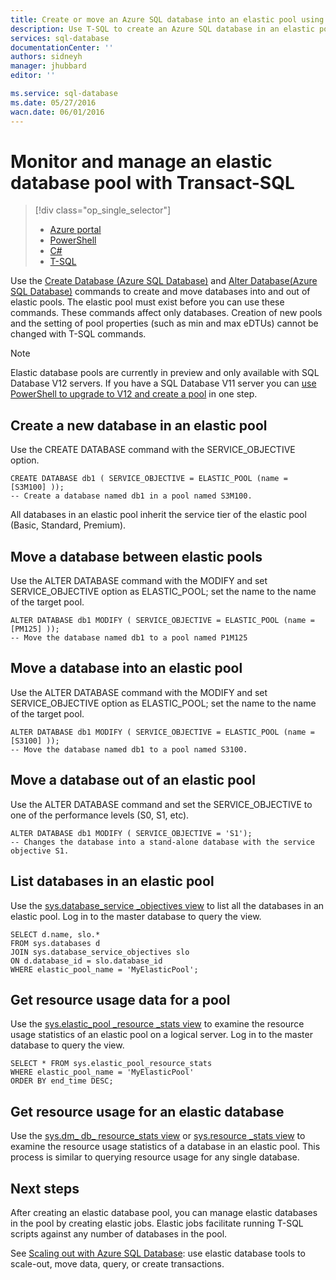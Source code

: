 ```yaml
---
title: Create or move an Azure SQL database into an elastic pool using T-SQL | Azure
description: Use T-SQL to create an Azure SQL database in an elastic pool. Or use T-SQL to move the datbase in and out of pools.
services: sql-database
documentationCenter: ''
authors: sidneyh
manager: jhubbard
editor: ''

ms.service: sql-database
ms.date: 05/27/2016
wacn.date: 06/01/2016
---
```


# Monitor and manage an elastic database pool with Transact-SQL  

> [!div class="op_single_selector"]
>- [Azure portal](./sql-database-elastic-pool-manage-portal.md)
>- [PowerShell](./sql-database-elastic-pool-manage-powershell.md)
>- [C#](./sql-database-elastic-pool-manage-csharp.md)
>- [T-SQL](./sql-database-elastic-pool-manage-tsql.md)

Use the [Create Database (Azure SQL Database)](https://msdn.microsoft.com/zh-cn/library/dn268335.aspx) and [Alter Database(Azure SQL Database)](https://msdn.microsoft.com/zh-cn/library/mt574871.aspx) commands to create and move databases into and out of elastic pools. The elastic pool must exist before you can use these commands. These commands affect only databases. Creation of new pools and the setting of pool properties (such as min and max eDTUs) cannot be changed with T-SQL commands.

> [!NOTE]
> Elastic database pools are currently in preview and only available with SQL Database V12 servers. If you have a SQL Database V11 server you can [use PowerShell to upgrade to V12 and create a pool](./sql-database-upgrade-server-portal.md) in one step.

## Create a new database in an elastic pool
Use the CREATE DATABASE command with the SERVICE_OBJECTIVE option.   

```
CREATE DATABASE db1 ( SERVICE_OBJECTIVE = ELASTIC_POOL (name = [S3M100] ));
-- Create a database named db1 in a pool named S3M100.
```

All databases in an elastic pool inherit the service tier of the elastic pool (Basic, Standard, Premium). 

## Move a database between elastic pools
Use the ALTER DATABASE command with the MODIFY and set SERVICE\_OBJECTIVE option as ELASTIC\_POOL; set the name to the name of the target pool.

```
ALTER DATABASE db1 MODIFY ( SERVICE_OBJECTIVE = ELASTIC_POOL (name = [PM125] ));
-- Move the database named db1 to a pool named P1M125  
```

## Move a database into an elastic pool 
Use the ALTER DATABASE command with the MODIFY and set SERVICE\_OBJECTIVE option as ELASTIC_POOL; set the name to the name of the target pool.

```
ALTER DATABASE db1 MODIFY ( SERVICE_OBJECTIVE = ELASTIC_POOL (name = [S3100] ));
-- Move the database named db1 to a pool named S3100.
```

## Move a database out of an elastic pool
Use the ALTER DATABASE command and set the SERVICE_OBJECTIVE to one of the performance levels (S0, S1, etc).

```
ALTER DATABASE db1 MODIFY ( SERVICE_OBJECTIVE = 'S1');
-- Changes the database into a stand-alone database with the service objective S1.
```

## List databases in an elastic pool
Use the [sys.database\_service \_objectives view](https://msdn.microsoft.com/zh-cn/library/mt712619) to list all the databases in an elastic pool. Log in to the master database to query the view.

```
SELECT d.name, slo.*  
FROM sys.databases d 
JOIN sys.database_service_objectives slo  
ON d.database_id = slo.database_id
WHERE elastic_pool_name = 'MyElasticPool'; 
```

## Get resource usage data for a pool

Use the [sys.elastic\_pool \_resource \_stats view](https://msdn.microsoft.com/zh-cn/library/mt280062.aspx) to examine the resource usage statistics of an elastic pool on a logical server. Log in to the master database to query the view.

```
SELECT * FROM sys.elastic_pool_resource_stats 
WHERE elastic_pool_name = 'MyElasticPool'
ORDER BY end_time DESC;
```

## Get resource usage for an elastic database

Use the [sys.dm\_ db\_ resource\_stats view](https://msdn.microsoft.com/zh-cn/library/dn800981.aspx) or [sys.resource \_stats view](https://msdn.microsoft.com/zh-cn/library/dn269979.aspx) to examine the resource usage statistics of a database in an elastic pool. This process is similar to querying resource usage for any single database.

## Next steps

After creating an elastic database pool, you can manage elastic databases in the pool by creating elastic jobs. Elastic jobs facilitate running T-SQL scripts against any number of databases in the pool.

See [Scaling out with Azure SQL Database](./sql-database-elastic-scale-introduction.md): use elastic database tools to scale-out, move data, query, or create transactions.